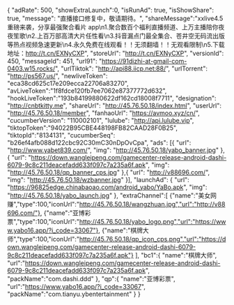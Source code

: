 {
        "adRate": 500,
        "showExtraLaunch":0,
        "isRunAd": true,
        "isShowShare": true,
        "message": "直播接口修复中，敬请期待。",
        "shareMessage":"xxlive4.5重磅来袭，分享最强聚合看片 app\n1.聚合数百个福利直播频道、上万主播陪你夜夜笙歌\n2.上百万部高清大片任性看\n3.抖音漏点门最全集合、苍井空无码流出版等热点视频急速更新\n4.永久免费在线观看！！无须翻墙！！无观看限制\n5.下载地址：http://t.cn/EXNyCXP",
        "storeUrl": "http://t.cn/EXNyCXP",
        "versionId": 450,
        "messageId": 451,
        "url91": "https://91dizhi-at-gmail-com-0403.w15.rocks/",
        "urlTiktok": "http://api88.iicp.net:88/",
        "urlTorrent": "http://ps567.us/",
        "newliveToken": "eca38cd625c17e209ecca22706a83270",
        "avLiveToken":"1f8fdce120fb7ee7062e87377772d632",
        "hookLiveToken":"193b84199880622df162cd18008f7711",
        "designation": "http://cnbtkitty.me",
        "shareUrl": "http://45.76.50.18/index.html",
        "userUrl": "http://45.76.50.18/member",
        "fanhaoUrl": "https://avmoo.xyz/cn/",
        "cucumberVersion": "110002101",
        "lulube": "http://api.lulube.vip",
	"tiktopToken":"94022B95CBE448198FB82CAAD28F0B25",
	"tiktopId":"8134131",
        "cucumberSeq": "b26ef4afb088d122cbc92C30mC30nDpOvCpa",
        "ads": [{
        "url": "http://www.yabet839.com/",
        "img": "http://45.76.50.18/yabo_banner.jpg"
        },{
        "url": "https://down.wangleipeng.com/gamecenter-release-android-dashi-6079-9c8c211deacefadd633f097c7a235a6f.apk",
        "img": "http://45.76.50.18/qp_banner_cps.jpg"
        },{ 
	"url": "http://v88696.com/", "img": "http://45.76.50.18/wzbanner.jpg" }],
        "launchAd": {
        "url": "https://96825edge.chinabaoao.com/android_yabo/YaBo.apk",
        "img": "http://45.76.50.18/yabo_launch.jpg"
        },
        "extraChannel":[
        {"name":"美女网赚","type":100,"iconUrl":"http://45.76.50.18/wangzhuan.jpg","url":"http://v88696.com/"},
        {"name":"亚博彩票","type":100,"iconUrl":"http://45.76.50.18/yabo_logo.png","url":"https://www.yabo16.app/?i_code=33067"},
        {"name":"棋牌大师","type":100,"iconUrl":"http://45.76.50.18/qp_icon_cps.png","url":"https://down.wangleipeng.com/gamecenter-release-android-dashi-6079-9c8c211deacefadd633f097c7a235a6f.apk"}
        ],
        "bc1":{
        "name":"棋牌大师",
        "url":"https://down.wangleipeng.com/gamecenter-release-android-dashi-6079-9c8c211deacefadd633f097c7a235a6f.apk",
        "packName":"com.dashi.ddd"
        },
	"qp":{
        "name":"亚博彩票",
        "url":"https://www.yabo16.app/?i_code=33067",
        "packName":"com.tianyu.ybentertainment"
        }
        }
